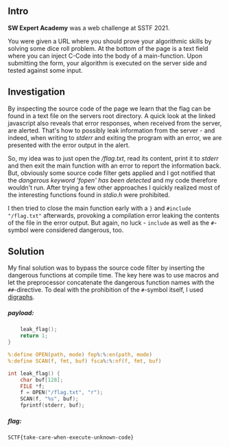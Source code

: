 ## Intro
**SW Expert Academy** was a web challenge at SSTF 2021.  

You were given a URL where you should prove your algorithmic skills by solving some dice roll problem. At the bottom of the page is a text field where you can inject C-Code into the body of a main-function. Upon submitting the form, your algorithm is executed on the server side and tested against some input.

## Investigation
By inspecting the source code of the page we learn that the flag can be found in a text file on the servers root directory. A quick look at the linked javascript also reveals that error responses, when received from the server, are alerted. That's how to possibly leak information from the server - and indeed, when writing to _stderr_ and exiting the program with an error, we are presented with the error output in the alert.

So, my idea was to just open the _/flag.txt_, read its content, print it to _stderr_ and then exit the main function with an error to report the information back. But, obviously some source code filter gets applied and I got notified that the _dangerous keyword 'fopen' has been detected_ and my code therefore wouldn't run. After trying a few other approaches I quickly realized most of the interesting functions found in _stdio.h_ were prohibited.

I then tried to close the main function early with a ```}``` and ```#include "/flag.txt"``` afterwards, provoking a compilation error leaking the contents of the file in the error output. But again, no luck - ```include``` as well as the ```#```-symbol were considered dangerous, too.

## Solution
My final solution was to bypass the source code filter by inserting the dangerous functions at compile time. The key here was to use macros and let the preprocessor concatenate the dangerous function names with the ```##```-directive. To deal with the prohibition of the ```#```-symbol itself, I used [digraphs](https://en.wikipedia.org/wiki/Digraphs_and_trigraphs#C).

##### payload:
```C
    leak_flag();
    return 1;
}

%:define OPEN(path, mode) fop%:%:en(path, mode)
%:define SCAN(f, fmt, buf) fsca%:%:nf(f, fmt, buf)

int leak_flag() {
    char buf[128];
    FILE *f;
    f = OPEN("/flag.txt", "r");
    SCAN(f, "%s", buf);
    fprintf(stderr, buf);
```

##### flag:
```
SCTF{take-care-when-execute-unknown-code}
```
